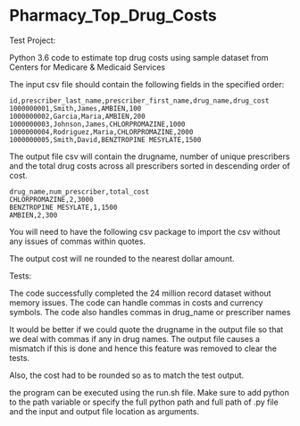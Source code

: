 # Pharmacy_Top_Drug_Costs
Test Project:

Python 3.6 code to estimate top drug costs using sample dataset from Centers for Medicare & Medicaid Services

The input csv file should contain the following fields in the specified order:


```
id,prescriber_last_name,prescriber_first_name,drug_name,drug_cost
1000000001,Smith,James,AMBIEN,100
1000000002,Garcia,Maria,AMBIEN,200
1000000003,Johnson,James,CHLORPROMAZINE,1000
1000000004,Rodriguez,Maria,CHLORPROMAZINE,2000
1000000005,Smith,David,BENZTROPINE MESYLATE,1500
```


The output file csv will contain the drugname, number of unique prescribers and the total drug costs across all prescribers sorted in descending order of cost.
```
drug_name,num_prescriber,total_cost
CHLORPROMAZINE,2,3000
BENZTROPINE MESYLATE,1,1500
AMBIEN,2,300
```

You will need to have the following csv package to import the csv without any issues of commas within quotes.

The output cost will ne rounded to the nearest dollar amount.

Tests:

The code successfully completed the 24 million record dataset without memory issues.
The code can handle commas in costs and currency symbols.
The code also handles commas in drug_name or prescriber names


It would be better if we could quote the drugname in the output file so that we deal with commas if any in drug names.
The output file causes a mismatch if this is done and hence this feature was removed to clear the tests.

Also, the cost had to be rounded so as to match the test output.

the program can be executed using the run.sh file. 
Make sure to add python to the path variable or specify the full python path and full path of .py file and the input and output file location as arguments.




